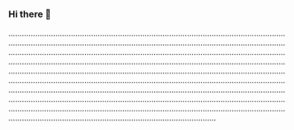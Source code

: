 ### Hi there 👋

.........................................................................................................................................................................................................................................................................................................................................................................................................................................................................................................................................................................................................................................................................................................................................................................................................................................................................................................................................................................................................................................................................................................................................................................................................................................................